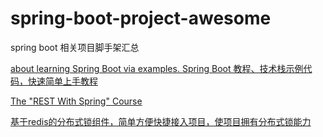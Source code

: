 # spring-boot-project-awesome
spring boot 相关项目脚手架汇总

[about learning Spring Boot via examples. Spring Boot 教程、技术栈示例代码，快速简单上手教程](https://github.com/ityouknow/spring-boot-examples)

[The "REST With Spring" Course](https://github.com/eugenp/tutorials)

[基于redis的分布式锁组件，简单方便快捷接入项目，使项目拥有分布式锁能力](https://github.com/kekingcn/spring-boot-klock-starter)
